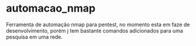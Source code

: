# automacao_nmap
 Ferramenta de automação nmap para pentest, no momento esta em faze de desenvolvimento, porém j tem bastante comandos adicionados para uma pesquisa em uma rede.

